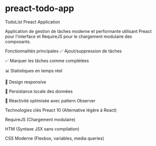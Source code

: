 # preact-todo-app
TodoList Preact Application

Application de gestion de tâches moderne et performante utilisant Preact pour l'interface et RequireJS pour le chargement modulaire des composants.

Fonctionnalités principales
✅ Ajout/suppression de tâches

✅ Marquer les tâches comme complétées

📊 Statistiques en temps réel

📱 Design responsive

💾 Persistance locale des données

🚀 Réactivité optimisée avec pattern Observer

Technologies clés
Preact 10 (Alternative légère à React)

RequireJS (Chargement modulaire)

HTM (Syntaxe JSX sans compilation)

CSS Moderne (Flexbox, variables, media queries)


